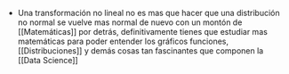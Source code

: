 - Una transformación no lineal no es mas que hacer que una distribución no normal se vuelve mas normal de nuevo con un montón de [[Matemáticas]] por detrás, definitivamente tienes que estudiar mas matemáticas para poder entender los gráficos funciones, [[Distribuciones]] y demás cosas tan fascinantes que componen la [[Data Science]]